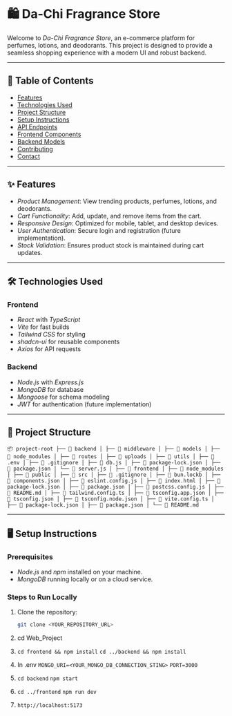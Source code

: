 # 🛍 Da-Chi Fragrance Store

Welcome to *Da-Chi Fragrance Store*, an e-commerce platform for perfumes, lotions, and deodorants. This project is designed to provide a seamless shopping experience with a modern UI and robust backend.

---

## 📖 Table of Contents

- [Features](#features)
- [Technologies Used](#technologies-used)
- [Project Structure](#project-structure)
- [Setup Instructions](#setup-instructions)
- [API Endpoints](#api-endpoints)
- [Frontend Components](#frontend-components)
- [Backend Models](#backend-models)
- [Contributing](#contributing)
- [Contact](#contact)

---

## ✨ Features

- *Product Management*: View trending products, perfumes, lotions, and deodorants.
- *Cart Functionality*: Add, update, and remove items from the cart.
- *Responsive Design*: Optimized for mobile, tablet, and desktop devices.
- *User Authentication*: Secure login and registration (future implementation).
- *Stock Validation*: Ensures product stock is maintained during cart updates.

---

## 🛠 Technologies Used

### Frontend
- *React* with *TypeScript*
- *Vite* for fast builds
- *Tailwind CSS* for styling
- *shadcn-ui* for reusable components
- *Axios* for API requests

### Backend
- *Node.js* with *Express.js*
- *MongoDB* for database
- *Mongoose* for schema modeling
- *JWT* for authentication (future implementation)

---

## 📂 Project Structure

<pre><code>📦 project-root ├── 📁 backend │ ├── 📁 middleware │ ├── 📁 models │ ├── 📁 node_modules │ ├── 📁 routes │ ├── 📁 uploads │ ├── 📁 utils │ ├── 📄 .env │ ├── 📄 .gitignore │ ├── 📄 db.js │ ├── 📄 package-lock.json │ ├── 📄 package.json │ └── 📄 server.js │ ├── 📁 frontend │ ├── 📁 node_modules │ ├── 📁 public │ ├── 📁 src │ ├── 📄 .gitignore │ ├── 📄 bun.lockb │ ├── 📄 components.json │ ├── 📄 eslint.config.js │ ├── 📄 index.html │ ├── 📄 package-lock.json │ ├── 📄 package.json │ ├── 📄 postcss.config.js │ ├── 📄 README.md │ ├── 📄 tailwind.config.ts │ ├── 📄 tsconfig.app.json │ ├── 📄 tsconfig.json │ ├── 📄 tsconfig.node.json │ ├── 📄 vite.config.ts │ ├── 📄 package-lock.json │ ├── 📄 package.json │ └── 📄 README.md </code></pre>
---

## 🖥 Setup Instructions

### Prerequisites
- *Node.js* and *npm* installed on your machine.
- *MongoDB* running locally or on a cloud service.

### Steps to Run Locally

1. Clone the repository:
   ```bash
   git clone <YOUR_REPOSITORY_URL>

2. cd Web_Project

3. `cd frontend && npm install`
   `cd ../backend && npm install`
4. In .env
    `MONGO_URI=<YOUR_MONGO_DB_CONNECTION_STING>`
    `PORT=3000`
5. `cd backend`
   `npm start`
6. `cd ../frontend`
   `npm run dev`
7. `http://localhost:5173`
